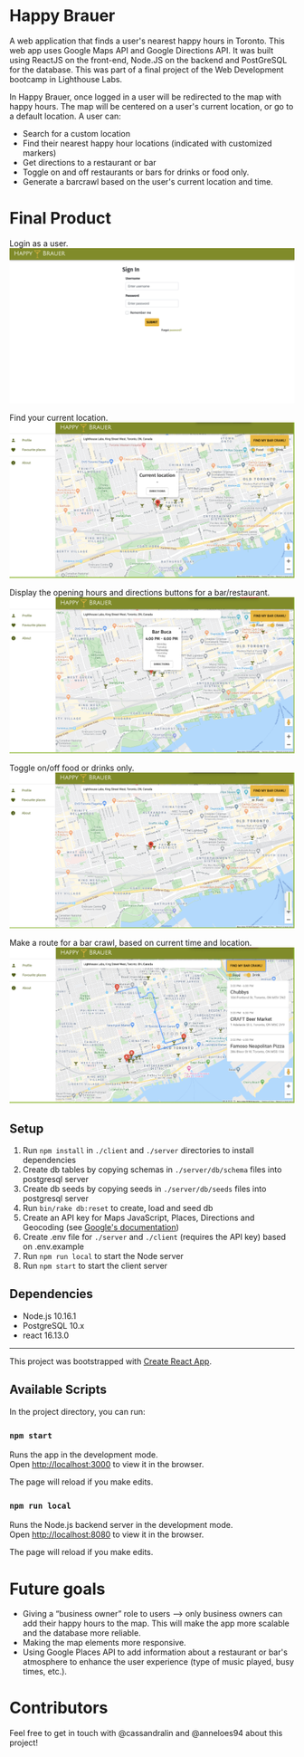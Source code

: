 # Happy Brauer
A web application that finds a user's nearest happy hours in Toronto. This web app uses Google Maps API and Google Directions API. It was built using ReactJS on the front-end, Node.JS on the backend and PostGreSQL for the database. This was part of a final project of the Web Development bootcamp in Lighthouse Labs.

In Happy Brauer, once logged in a user will be redirected to the map with happy hours. The map will be centered on a user's current location, or go to a default location. A user can:

* Search for a custom location
* Find their nearest happy hour locations (indicated with customized markers)
* Get directions to a restaurant or bar
* Toggle on and off restaurants or bars for drinks or food only.
* Generate a barcrawl based on the user's current location and time. 

# Final Product

Login as a user.
!["Screenshot of Login Page"](docs/Login1.png)

Find your current location.
!["Screenshot of Current Location"](docs/CurrentLocation2.png)

Display the opening hours and directions buttons for a bar/restaurant.
!["Screenshot of custom marker"](docs/Marker3.png)

Toggle on/off food or drinks only.
!["Screenshot of food toggle"](docs/FoodToggle4.png)

Make a route for a bar crawl, based on current time and location.
!["Screenshot of bar crawl"](docs/BarCrawlFeature5.png)

## Setup

1. Run `npm install` in `./client` and `./server` directories to install dependencies
2. Create db tables by copying schemas in `./server/db/schema` files into postgresql server
3. Create db seeds by copying seeds in `./server/db/seeds` files into postgresql server
4. Run `bin/rake db:reset` to create, load and seed db
5. Create an API key for Maps JavaScript, Places, Directions and Geocoding (see [Google's documentation](https://developers.google.com/maps/documentation/javascript/get-api-key))
6. Create .env file for `./server` and `./client` (requires the API key) based on .env.example
7. Run `npm run local` to start the Node server
8. Run `npm start` to start the client server

## Dependencies

* Node.js 10.16.1
* PostgreSQL 10.x
* react 16.13.0

---
This project was bootstrapped with [Create React App](https://github.com/facebook/create-react-app).

## Available Scripts

In the project directory, you can run:

### `npm start`

Runs the app in the development mode.<br />
Open [http://localhost:3000](http://localhost:3000) to view it in the browser.

The page will reload if you make edits.<br />

### `npm run local`

Runs the Node.js backend server in the development mode.<br />
Open [http://localhost:8080](http://localhost:8080) to view it in the browser.

The page will reload if you make edits.<br />

# Future goals

* Giving a “business owner” role to users --> only business owners can add their happy hours to the map. This will make the app more scalable and the database more reliable.
* Making the map elements more responsive.
* Using Google Places API to add information about a restaurant or bar's atmosphere to enhance the user experience (type of music played, busy times, etc.).


# Contributors

Feel free to get in touch with @cassandralin and @anneloes94 about this project!